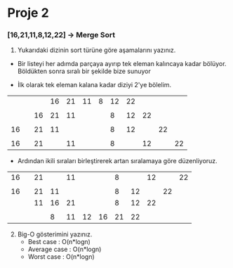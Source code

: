 # Proje 2

### [16,21,11,8,12,22] -> Merge Sort

1. Yukarıdaki dizinin sort türüne göre aşamalarını yazınız.
*  Bir listeyi her adımda parçaya ayırıp tek eleman kalıncaya kadar bölüyor. Böldükten sonra sıralı bir şekilde bize sunuyor

* İlk olarak tek eleman kalana kadar diziyi 2'ye bölelim.

|  |  |  |  |  |  |  |  |  |  |  |  |
|- |- |- |- |- |- |- |- |- |- |- |- |
|  |  |  |16|21|11|8 |12|22|  |  |  |
|  |  |  |  |  |  |  |  |  |  |  |  |
|  |  |16|21|11|  |  |8 |12|22|  |  |
|  |  |  |  |  |  |  |  |  |  |  |  |
|16|  |21|11|  |  |  |8 |12|  |22|  |
|  |  |  |  |  |  |  |  |  |  |  |  |
|16|  |21|  |11|  |  |8 |  |12|  |22|

* Ardından ikili sıraları birleştirerek artan sıralamaya göre düzenliyoruz. 

|  |  |  |  |  |  |  |  |  |  |  |  |
|- |- |- |- |- |- |- |- |- |- |- |- |
|16|  |21|  |11|  |  |8 |  |12|  |22|
|  |  |  |  |  |  |  |  |  |  |  |  |
|16|  |21|11|  |  |  |8 |12|  |22|  |
|  |  |11|16|21|  |  |8 |12|22|  |  |
|  |  |  |  |  |  |  |  |  |  |  |  |
|  |  |  |8 |11|12|16|21|22|  |  |  |

2. Big-O gösterimini yazınız.
    *  Best case    : O(n*logn)
    *  Average case : O(n*logn)
    *  Worst case   : O(n*logn)
